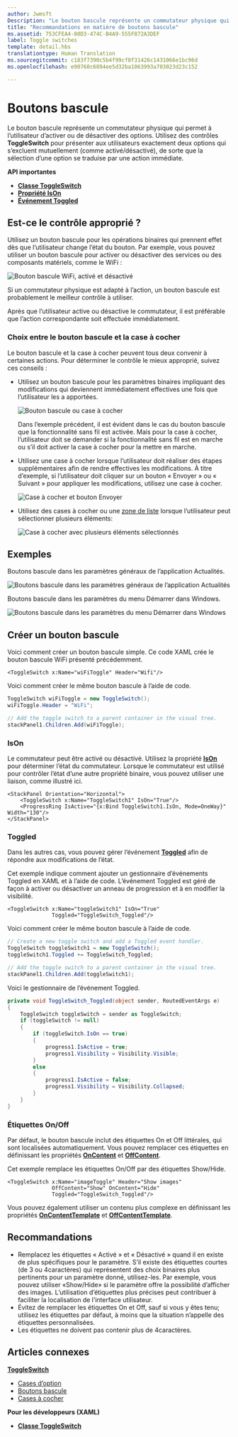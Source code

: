 ```yaml
---
author: Jwmsft
Description: "Le bouton bascule représente un commutateur physique qui permet à l’utilisateur d’activer ou de désactiver des options."
title: "Recommandations en matière de boutons bascule"
ms.assetid: 753CFEA4-80D3-474C-B4A9-555F872A3DEF
label: Toggle switches
template: detail.hbs
translationtype: Human Translation
ms.sourcegitcommit: c183f7390c5b4f99cf0f31426c1431066e1bc96d
ms.openlocfilehash: e90760c6894ee5d32ba1063993a703023d23c152

---
```

# Boutons bascule

Le bouton bascule représente un commutateur physique qui permet à l’utilisateur d’activer ou de désactiver des options. Utilisez des contrôles **ToggleSwitch** pour présenter aux utilisateurs exactement deux options qui s’excluent mutuellement (comme activé/désactivé), de sorte que la sélection d’une option se traduise par une action immédiate.

<span class="sidebar_heading" style="font-weight: bold;">API importantes</span>

-   [**Classe ToggleSwitch**](https://msdn.microsoft.com/library/windows/apps/windows.ui.xaml.controls.toggleswitch.aspx)
-   [**Propriété IsOn**](https://msdn.microsoft.com/library/windows/apps/windows.ui.xaml.controls.toggleswitch.ison.aspx)
-   [**Événement Toggled**](https://msdn.microsoft.com/library/windows/apps/windows.ui.xaml.controls.toggleswitch.toggled.aspx)

## Est-ce le contrôle approprié ?

Utilisez un bouton bascule pour les opérations binaires qui prennent effet dès que l’utilisateur change l’état du bouton. Par exemple, vous pouvez utiliser un bouton bascule pour activer ou désactiver des services ou des composants matériels, comme le WiFi :

![Bouton bascule WiFi, activé et désactivé](images/toggleswitches01.png)

Si un commutateur physique est adapté à l’action, un bouton bascule est probablement le meilleur contrôle à utiliser.

Après que l’utilisateur active ou désactive le commutateur, il est préférable que l’action correspondante soit effectuée immédiatement.

### Choix entre le bouton bascule et la case à cocher

Le bouton bascule et la case à cocher peuvent tous deux convenir à certaines actions. Pour déterminer le contrôle le mieux approprié, suivez ces conseils :

-   Utilisez un bouton bascule pour les paramètres binaires impliquant des modifications qui deviennent immédiatement effectives une fois que l’utilisateur les a apportées.

    ![Bouton bascule ou case à cocher](images/toggleswitches02.png)

    Dans l’exemple précédent, il est évident dans le cas du bouton bascule que la fonctionnalité sans fil est activée. Mais pour la case à cocher, l’utilisateur doit se demander si la fonctionnalité sans fil est en marche ou s’il doit activer la case à cocher pour la mettre en marche.

-   Utilisez une case à cocher lorsque l’utilisateur doit réaliser des étapes supplémentaires afin de rendre effectives les modifications. À titre d’exemple, si l’utilisateur doit cliquer sur un bouton « Envoyer » ou « Suivant » pour appliquer les modifications, utilisez une case à cocher.

    ![Case à cocher et bouton Envoyer](images/submitcheckbox.png)

-   Utilisez des cases à cocher ou une [zone de liste](lists.md) lorsque l’utilisateur peut sélectionner plusieurs éléments:

    ![Case à cocher avec plusieurs éléments sélectionnés](images/guidelines_and_checklist_for_toggle_switches_checkbox_multi_select.png)

## Exemples

Boutons bascule dans les paramètres généraux de l’application Actualités.

![Boutons bascule dans les paramètres généraux de l’application Actualités](images/control-examples/toggle-switch-news.png)

Boutons bascule dans les paramètres du menu Démarrer dans Windows.

![Boutons bascule dans les paramètres du menu Démarrer dans Windows](images/control-examples/toggle-switch-start-settings.png)

## Créer un bouton bascule

Voici comment créer un bouton bascule simple. Ce code XAML crée le bouton bascule WiFi présenté précédemment.

```xaml
<ToggleSwitch x:Name="wiFiToggle" Header="Wifi"/>
```
Voici comment créer le même bouton bascule à l’aide de code.

```csharp
ToggleSwitch wiFiToggle = new ToggleSwitch();
wiFiToggle.Header = "WiFi";

// Add the toggle switch to a parent container in the visual tree.
stackPanel1.Children.Add(wiFiToggle);
```

### IsOn

Le commutateur peut être activé ou désactivé. Utilisez la propriété [**IsOn**](https://msdn.microsoft.com/library/windows/apps/windows.ui.xaml.controls.toggleswitch.ison.aspx) pour déterminer l’état du commutateur. Lorsque le commutateur est utilisé pour contrôler l’état d’une autre propriété binaire, vous pouvez utiliser une liaison, comme illustré ici.

```
<StackPanel Orientation="Horizontal">
    <ToggleSwitch x:Name="ToggleSwitch1" IsOn="True"/>
    <ProgressRing IsActive="{x:Bind ToggleSwitch1.IsOn, Mode=OneWay}" Width="130"/>
</StackPanel>
```

### Toggled

Dans les autres cas, vous pouvez gérer l’événement [**Toggled**](https://msdn.microsoft.com/library/windows/apps/windows.ui.xaml.controls.toggleswitch.toggled.aspx) afin de répondre aux modifications de l’état.

Cet exemple indique comment ajouter un gestionnaire d’événements Toggled en XAML et à l’aide de code. L’événement Toggled est géré de façon à activer ou désactiver un anneau de progression et à en modifier la visibilité.

```xaml
<ToggleSwitch x:Name="toggleSwitch1" IsOn="True" 
              Toggled="ToggleSwitch_Toggled"/>
```

Voici comment créer le même bouton bascule à l’aide de code.

```csharp
// Create a new toggle switch and add a Toggled event handler.
ToggleSwitch toggleSwitch1 = new ToggleSwitch();
toggleSwitch1.Toggled += ToggleSwitch_Toggled;

// Add the toggle switch to a parent container in the visual tree.
stackPanel1.Children.Add(toggleSwitch1);
```

Voici le gestionnaire de l’événement Toggled.

```csharp
private void ToggleSwitch_Toggled(object sender, RoutedEventArgs e)
{
    ToggleSwitch toggleSwitch = sender as ToggleSwitch;
    if (toggleSwitch != null)
    {
        if (toggleSwitch.IsOn == true)
        {
            progress1.IsActive = true;
            progress1.Visibility = Visibility.Visible;
        }
        else
        {
            progress1.IsActive = false;
            progress1.Visibility = Visibility.Collapsed;
        }
    }
}
```

### Étiquettes On/Off

Par défaut, le bouton bascule inclut des étiquettes On et Off littérales, qui sont localisées automatiquement. Vous pouvez remplacer ces étiquettes en définissant les propriétés [**OnContent**](https://msdn.microsoft.com/library/windows/apps/windows.ui.xaml.controls.toggleswitch.oncontent.aspx) et [**OffContent**](https://msdn.microsoft.com/library/windows/apps/windows.ui.xaml.controls.toggleswitch.offcontent.aspx).

Cet exemple remplace les étiquettes On/Off par des étiquettes Show/Hide.  

```xaml
<ToggleSwitch x:Name="imageToggle" Header="Show images"
              OffContent="Show" OnContent="Hide" 
              Toggled="ToggleSwitch_Toggled"/>
```

Vous pouvez également utiliser un contenu plus complexe en définissant les propriétés [**OnContentTemplate**](https://msdn.microsoft.com/library/windows/apps/windows.ui.xaml.controls.toggleswitch.oncontenttemplate.aspx) et [**OffContentTemplate**](https://msdn.microsoft.com/library/windows/apps/windows.ui.xaml.controls.toggleswitch.offcontenttemplate.aspx).

## Recommandations

-   Remplacez les étiquettes « Activé » et « Désactivé » quand il en existe de plus spécifiques pour le paramètre. S’il existe des étiquettes courtes (de 3 ou 4caractères) qui représentent des choix binaires plus pertinents pour un paramètre donné, utilisez-les. Par exemple, vous pouvez utiliser «Show/Hide» si le paramètre offre la possibilité d’afficher des images. L’utilisation d’étiquettes plus précises peut contribuer à faciliter la localisation de l’interface utilisateur.
-   Évitez de remplacer les étiquettes On et Off, sauf si vous y êtes tenu; utilisez les étiquettes par défaut, à moins que la situation n’appelle des étiquettes personnalisées.
-   Les étiquettes ne doivent pas contenir plus de 4caractères.

## Articles connexes

[**ToggleSwitch**](https://msdn.microsoft.com/library/windows/apps/hh701411)
- [Cases d’option](radio-button.md)
- [Boutons bascule](toggles.md)
- [Cases à cocher](checkbox.md)

**Pour les développeurs (XAML)**
- [**Classe ToggleSwitch**](https://msdn.microsoft.com/library/windows/apps/br209712)



<!--HONumber=Jun16_HO4-->


